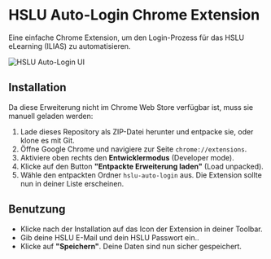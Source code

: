 # HSLU Auto-Login Chrome Extension

Eine einfache Chrome Extension, um den Login-Prozess für das HSLU eLearning (ILIAS) zu automatisieren.

![HSLU Auto-Login UI](https://github.com/user-attachments/assets/00b86500-bbca-42aa-8ab3-15cce10b8882)


## Installation

Da diese Erweiterung nicht im Chrome Web Store verfügbar ist, muss sie manuell geladen werden:

1.  Lade dieses Repository als ZIP-Datei herunter und entpacke sie, oder klone es mit Git.
2.  Öffne Google Chrome und navigiere zur Seite `chrome://extensions`.
3.  Aktiviere oben rechts den **Entwicklermodus** (Developer mode).
4.  Klicke auf den Button **"Entpackte Erweiterung laden"** (Load unpacked).
5.  Wähle den entpackten Ordner `hslu-auto-login` aus. Die Extension sollte nun in deiner Liste erscheinen.

## Benutzung

- Klicke nach der Installation auf das Icon der Extension in deiner Toolbar.
- Gib deine HSLU E-Mail und dein HSLU Passwort ein..
- Klicke auf **"Speichern"**. Deine Daten sind nun sicher gespeichert.
